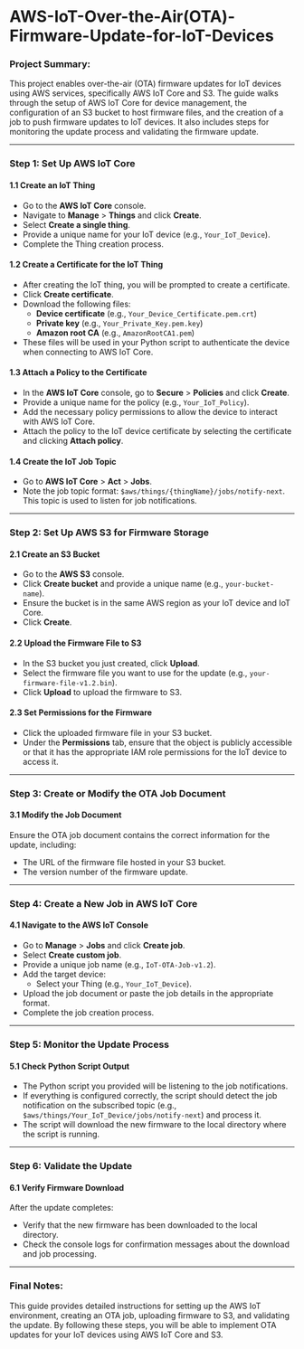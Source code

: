 # AWS-IoT-Over-the-Air(OTA)-Firmware-Update-for-IoT-Devices

### Project Summary:
This project enables over-the-air (OTA) firmware updates for IoT devices using AWS services, specifically AWS IoT Core and S3. The guide walks through the setup of AWS IoT Core for device management, the configuration of an S3 bucket to host firmware files, and the creation of a job to push firmware updates to IoT devices. It also includes steps for monitoring the update process and validating the firmware update.

---

### Step 1: Set Up AWS IoT Core

#### 1.1 Create an IoT Thing
- Go to the **AWS IoT Core** console.
- Navigate to **Manage** > **Things** and click **Create**.
- Select **Create a single thing**.
- Provide a unique name for your IoT device (e.g., `Your_IoT_Device`).
- Complete the Thing creation process.

#### 1.2 Create a Certificate for the IoT Thing
- After creating the IoT thing, you will be prompted to create a certificate.
- Click **Create certificate**.
- Download the following files:
  - **Device certificate** (e.g., `Your_Device_Certificate.pem.crt`)
  - **Private key** (e.g., `Your_Private_Key.pem.key`)
  - **Amazon root CA** (e.g., `AmazonRootCA1.pem`)
- These files will be used in your Python script to authenticate the device when connecting to AWS IoT Core.

#### 1.3 Attach a Policy to the Certificate
- In the **AWS IoT Core** console, go to **Secure** > **Policies** and click **Create**.
- Provide a unique name for the policy (e.g., `Your_IoT_Policy`).
- Add the necessary policy permissions to allow the device to interact with AWS IoT Core.
- Attach the policy to the IoT device certificate by selecting the certificate and clicking **Attach policy**.

#### 1.4 Create the IoT Job Topic
- Go to **AWS IoT Core** > **Act** > **Jobs**.
- Note the job topic format: `$aws/things/{thingName}/jobs/notify-next`. This topic is used to listen for job notifications.

---

### Step 2: Set Up AWS S3 for Firmware Storage

#### 2.1 Create an S3 Bucket
- Go to the **AWS S3** console.
- Click **Create bucket** and provide a unique name (e.g., `your-bucket-name`).
- Ensure the bucket is in the same AWS region as your IoT device and IoT Core.
- Click **Create**.

#### 2.2 Upload the Firmware File to S3
- In the S3 bucket you just created, click **Upload**.
- Select the firmware file you want to use for the update (e.g., `your-firmware-file-v1.2.bin`).
- Click **Upload** to upload the firmware to S3.

#### 2.3 Set Permissions for the Firmware
- Click the uploaded firmware file in your S3 bucket.
- Under the **Permissions** tab, ensure that the object is publicly accessible or that it has the appropriate IAM role permissions for the IoT device to access it.

---

### Step 3: Create or Modify the OTA Job Document

#### 3.1 Modify the Job Document
Ensure the OTA job document contains the correct information for the update, including:
- The URL of the firmware file hosted in your S3 bucket.
- The version number of the firmware update.

---

### Step 4: Create a New Job in AWS IoT Core

#### 4.1 Navigate to the AWS IoT Console
- Go to **Manage** > **Jobs** and click **Create job**.
- Select **Create custom job**.
- Provide a unique job name (e.g., `IoT-OTA-Job-v1.2`).
- Add the target device:
  - Select your Thing (e.g., `Your_IoT_Device`).
- Upload the job document or paste the job details in the appropriate format.
- Complete the job creation process.

---

### Step 5: Monitor the Update Process

#### 5.1 Check Python Script Output
- The Python script you provided will be listening to the job notifications.
- If everything is configured correctly, the script should detect the job notification on the subscribed topic (e.g., `$aws/things/Your_IoT_Device/jobs/notify-next`) and process it.
- The script will download the new firmware to the local directory where the script is running.

---

### Step 6: Validate the Update

#### 6.1 Verify Firmware Download
After the update completes:
- Verify that the new firmware has been downloaded to the local directory.
- Check the console logs for confirmation messages about the download and job processing.

---

### Final Notes:
This guide provides detailed instructions for setting up the AWS IoT environment, creating an OTA job, uploading firmware to S3, and validating the update. By following these steps, you will be able to implement OTA updates for your IoT devices using AWS IoT Core and S3.
